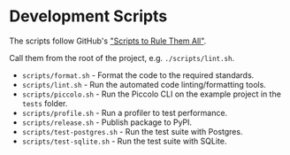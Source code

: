 # Development Scripts

The scripts follow GitHub's ["Scripts to Rule Them All"](https://github.com/github/scripts-to-rule-them-all).

Call them from the root of the project, e.g. `./scripts/lint.sh`.

- `scripts/format.sh` - Format the code to the required standards.
- `scripts/lint.sh` - Run the automated code linting/formatting tools.
- `scripts/piccolo.sh` - Run the Piccolo CLI on the example project in the `tests` folder.
- `scripts/profile.sh` - Run a profiler to test performance.
- `scripts/release.sh` - Publish package to PyPI.
- `scripts/test-postgres.sh` - Run the test suite with Postgres.
- `scripts/test-sqlite.sh` - Run the test suite with SQLite.
